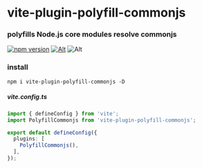 # vite-plugin-polyfill-commonjs

### polyfills Node.js core modules resolve commonjs
[![npm version](https://img.shields.io/npm/v/vite-plugin-polyfill-commonjs.svg)](https://www.npmjs.com/package/vite-plugin-polyfill-commonjs)
[![Alt](https://img.shields.io/npm/dm/vite-plugin-polyfill-commonjs)](https://npmcharts.com/compare/vite-plugin-polyfill-commonjs?minimal=true)
![Alt](https://img.shields.io/github/license/mioxs/vite-polyfill-commonjs)

### install

```shell
npm i vite-plugin-polyfill-commonjs -D
```


##### vite.config.ts

```ts
import { defineConfig } from 'vite';
import PolyfillCommonjs from 'vite-plugin-polyfill-commonjs';

export default defineConfig({
  plugins: [
    PolyfillCommonjs(),
  ],
});

```




